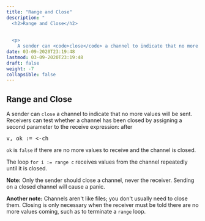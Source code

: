 ```yaml
---
title: "Range and Close"
description: "
  <h2>Range and Close</h2>
  
  
  <p>
    A sender can <code>close</code> a channel to indicate that no more values will be sent. Receivers can test"
date: 03-09-2020T23:19:48
lastmod: 03-09-2020T23:19:48
draft: false
weight: -7
collapsible: false
---
```


  <h2>Range and Close</h2>
  
  
  <p>
    A sender can <code>close</code> a channel to indicate that no more values will be sent. Receivers can test whether a channel has been closed by assigning a second parameter to the receive expression: after
  </p>
  

  
  <pre>v, ok := &lt;-ch</pre>
  

  
  <p>
    <code>ok</code> is <code>false</code> if there are no more values to receive and the channel is closed.
  </p>
  

  
  <p>
    The loop <code>for i := range c</code> receives values from the channel repeatedly until it is closed.
  </p>
  

  
  <p>
    <b>Note:</b> Only the sender should close a channel, never the receiver. Sending on a closed channel will cause a panic.
  </p>
  

  
  <p>
    <b>Another note:</b> Channels aren't like files; you don't usually need to close them. Closing is only necessary when the receiver must be told there are no more values coming, such as to terminate a <code>range</code> loop.
  </p>
  

	
		
	


                                                